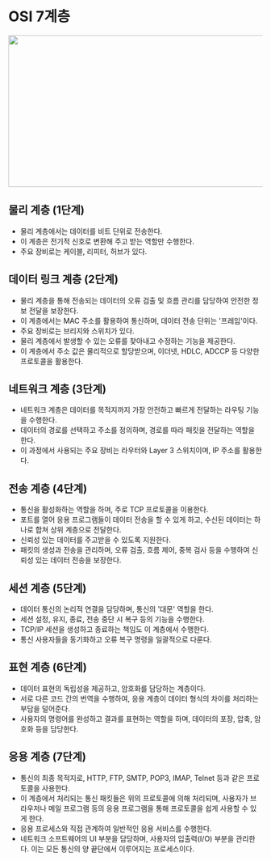 # OSI 7계층

<img src="https://img1.daumcdn.net/thumb/R1280x0/?scode=mtistory2&fname=https%3A%2F%2Ft1.daumcdn.net%2Fcfile%2Ftistory%2F995EFF355B74179035" width="700" height="300">

## 물리 계층 (1단계)
- 물리 계층에서는 데이터를 비트 단위로 전송한다.
- 이 계층은 전기적 신호로 변환해 주고 받는 역할만 수행한다. 
- 주요 장비로는 케이블, 리피터, 허브가 있다.

## 데이터 링크 계층 (2단계)

- 물리 계층을 통해 전송되는 데이터의 오류 검출 및 흐름 관리를 담당하여 안전한 정보 전달을 보장한다. 
- 이 계층에서는 MAC 주소를 활용하여 통신하며, 데이터 전송 단위는 '프레임'이다.
- 주요 장비로는 브리지와 스위치가 있다. 
- 물리 계층에서 발생할 수 있는 오류를 찾아내고 수정하는 기능을 제공한다. 
- 이 계층에서 주소 값은 물리적으로 할당받으며, 이더넷, HDLC, ADCCP 등 다양한 프로토콜을 활용한다.

## 네트워크 계층 (3단계)

- 네트워크 계층은 데이터를 목적지까지 가장 안전하고 빠르게 전달하는 라우팅 기능을 수행한다. 
- 데이터의 경로를 선택하고 주소를 정의하며, 경로를 따라 패킷을 전달하는 역할을 한다. 
- 이 과정에서 사용되는 주요 장비는 라우터와 Layer 3 스위치이며, IP 주소를 활용한다.


## 전송 계층 (4단계)

- 통신을 활성화하는 역할을 하며, 주로 TCP 프로토콜을 이용한다. 
- 포트를 열어 응용 프로그램들이 데이터 전송을 할 수 있게 하고, 수신된 데이터는 하나로 합쳐 상위 계층으로 전달한다.
- 신뢰성 있는 데이터를 주고받을 수 있도록 지원한다.
- 패킷의 생성과 전송을 관리하며, 오류 검출, 흐름 제어, 중복 검사 등을 수행하여 신뢰성 있는 데이터 전송을 보장한다.

## 세션 계층 (5단계)

- 데이터 통신의 논리적 연결을 담당하며, 통신의 '대문' 역할을 한다. 
- 세션 설정, 유지, 종료, 전송 중단 시 복구 등의 기능을 수행한다.
- TCP/IP 세션을 생성하고 종료하는 책임도 이 계층에서 수행한다.
- 통신 사용자들을 동기화하고 오류 복구 명령을 일괄적으로 다룬다.

## 표현 계층 (6단계)

- 데이터 표현의 독립성을 제공하고, 암호화를 담당하는 계층이다. 
- 서로 다른 코드 간의 번역을 수행하여, 응용 계층이 데이터 형식의 차이를 처리하는 부담을 덜어준다.
- 사용자의 명령어를 완성하고 결과를 표현하는 역할을 하며, 데이터의 포장, 압축, 암호화 등을 담당한다.

## 응용 계층 (7단계)

- 통신의 최종 목적지로, HTTP, FTP, SMTP, POP3, IMAP, Telnet 등과 같은 프로토콜을 사용한다. 
- 이 계층에서 처리되는 통신 패킷들은 위의 프로토콜에 의해 처리되며, 사용자가 브라우저나 메일 프로그램 등의 응용 프로그램을 통해 프로토콜을 쉽게 사용할 수 있게 한다.
- 응용 프로세스와 직접 관계하여 일반적인 응용 서비스를 수행한다.
- 네트워크 소프트웨어의 UI 부분을 담당하며, 사용자의 입출력(I/O) 부분을 관리한다. 이는 모든 통신의 양 끝단에서 이루어지는 프로세스이다.